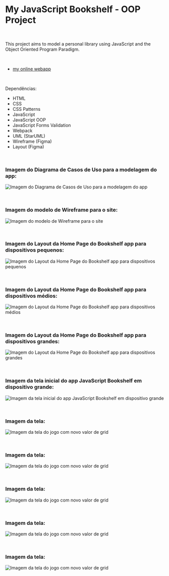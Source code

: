 # My JavaScript Bookshelf - OOP Project
 

<br />

This project aims to model a personal library using JavaScript and the Object Oriented Program Paradigm.

<br />


- [my online webapp](https://my-javascript-bookshelf.netlify.app/)


<br />

Dependências:

- HTML
- CSS
- CSS Patterns
- JavaScript
- JavaScript OOP
- JavaScript Forms Validation
- Webpack
- UML (StarUML)
- Wireframe (Figma)
- Layout (Figma)


<br />


### Imagem do Diagrama de Casos de Uso para a modelagem do app:

![Imagem do Diagrama de Casos de Uso para a modelagem do app](/public/myBookshelf-use-cases-diagram.png)


<br />


### Imagem do modelo de Wireframe para o site:

![Imagem do modelo de Wireframe para o site](/public/website-wireframe.png)


<br />


### Imagem do Layout da Home Page do Bookshelf app para dispositivos pequenos:

![Imagem do Layout da Home Page do Bookshelf app para dispositivos pequenos](/public/myBookshelf-layout-home-page-(358x617).png)


<br />


### Imagem do Layout da Home Page do Bookshelf app para dispositivos médios:

![Imagem do Layout da Home Page do Bookshelf app para dispositivos médios](/public/myBookshelf-layout-home-page-(876x656).png)


<br />


### Imagem do Layout da Home Page do Bookshelf app para dispositivos grandes:

![Imagem do Layout da Home Page do Bookshelf app para dispositivos grandes](/public/myBookshelf-layout-home-page-(1156x1008).png)


<br />



### Imagem da tela inicial do app JavaScript Bookshelf em dispositivo grande:

![Imagem da tela inicial do app JavaScript Bookshelf em dispositivo grande](/public/myjavascript-bookshelf-01.png)


<br />



### Imagem da tela:

![Imagem da tela do jogo com novo valor de grid](/public/images/)


<br />



### Imagem da tela:

![Imagem da tela do jogo com novo valor de grid](/public/images/)


<br />



### Imagem da tela:

![Imagem da tela do jogo com novo valor de grid](/public/images/)


<br />



### Imagem da tela:

![Imagem da tela do jogo com novo valor de grid](/public/images/)


<br />



### Imagem da tela:

![Imagem da tela do jogo com novo valor de grid](/public/images/)


<br />




<br />

<br />
<br />

